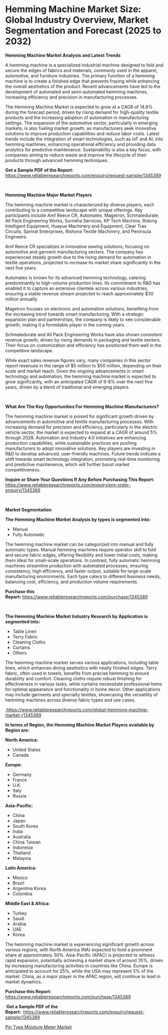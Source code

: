 <p><h1>Hemming Machine Market Size: Global Industry Overview, Market Segmentation and Forecast (2025 to 2032)</h1></p><p><strong>Hemming Machine Market Analysis and Latest Trends</strong></p>
<p><p>A hemming machine is a specialized industrial machine designed to fold and secure the edges of fabrics and materials, commonly used in the apparel, automotive, and furniture industries. The primary function of a hemming machine is to create a finished edge that prevents fraying while enhancing the overall aesthetics of the product. Recent advancements have led to the development of automated and semi-automated hemming machines, increasing efficiency and precision in manufacturing processes.</p><p>The Hemming Machine Market is expected to grow at a CAGR of 14.8% during the forecast period, driven by rising demand for high-quality textile products and the increasing adoption of automation in manufacturing settings. The expansion of the automotive sector, particularly in emerging markets, is also fueling market growth, as manufacturers seek innovative solutions to improve production capabilities and reduce labor costs. Latest trends include the integration of smart technologies, such as IoT and AI, into hemming machines, enhancing operational efficiency and providing data analytics for predictive maintenance. Sustainability is also a key focus, with companies aiming to reduce waste and improve the lifecycle of their products through advanced hemming techniques.</p></p>
<p><strong>Get a Sample PDF of the Report:&nbsp;</strong> <a href="https://www.reliableresearchreports.com/enquiry/request-sample/1345389?utm_campaign=3359&utm_medium=2&utm_source=Github&utm_content=ia&utm_term=09042025&utm_id=hemming-machine">https://www.reliableresearchreports.com/enquiry/request-sample/1345389</a></p>
<p>&nbsp;</p>
<p><strong>Hemming Machine Major Market Players</strong></p>
<p><p>The hemming machine market is characterized by diverse players, each contributing to a competitive landscape with unique offerings. Key participants include Amf Reece CR, Automatex, Magetron, Schmaledurate, All Pack Engineering Works, Surneha Services, KP Tech Machine, Ridong Intelligent Equipment, Huayue Machinery and Equipment, Clear Trax Circuits, Samrat Enterprises, Rishona Textile Machinery, and Peninsula Engineers.</p><p>Amf Reece CR specializes in innovative sewing solutions, focusing on automotive and garment manufacturing sectors. The company has experienced steady growth due to the rising demand for automation in textile operations, projected to increase its market share significantly in the next five years.</p><p>Automatex is known for its advanced hemming technology, catering predominantly to high-volume production lines. Its commitment to R&D has enabled it to capture an extensive clientele across various industries, ensuring a stable revenue stream projected to reach approximately $30 million annually.</p><p>Magetron focuses on electronic and automation solutions, benefiting from the increasing trend towards smart manufacturing. With a strategic expansion plan and partnerships, the company is likely to see considerable growth, making it a formidable player in the coming years.</p><p>Schmaledurate and All Pack Engineering Works have also shown consistent revenue growth, driven by rising demands in packaging and textile sectors. Their focus on customization and efficiency has positioned them well in the competitive landscape.</p><p>While exact sales revenue figures vary, many companies in this sector report revenues in the range of $5 million to $50 million, depending on their scale and market reach. Given the ongoing advancements in smart technology and automation, the hemming machine market is expected to grow significantly, with an anticipated CAGR of 6-8% over the next five years, driven by a blend of traditional and emerging players.</p></p>
<p>&nbsp;</p>
<p><strong>What Are The Key Opportunities For Hemming Machine Manufacturers?</strong></p>
<p><p>The hemming machine market is poised for significant growth driven by advancements in automotive and textile manufacturing processes. With increasing demand for precision and efficiency, particularly in the electric vehicle sector, the market is expected to expand at a CAGR of around 5% through 2028. Automation and Industry 4.0 initiatives are enhancing production capabilities, while sustainable practices are pushing manufacturers to adopt innovative solutions. Key players are investing in R&D to develop advanced, user-friendly machines. Future trends indicate a shift towards smart technology integration, promoting real-time monitoring and predictive maintenance, which will further boost market competitiveness.</p></p>
<p><strong>Inquire or Share Your Questions If Any Before Purchasing This Report:</strong> <a href="https://www.reliableresearchreports.com/enquiry/pre-order-enquiry/1345389?utm_campaign=3359&utm_medium=2&utm_source=Github&utm_content=ia&utm_term=09042025&utm_id=hemming-machine">https://www.reliableresearchreports.com/enquiry/pre-order-enquiry/1345389</a></p>
<p>&nbsp;</p>
<p><strong>Market Segmentation</strong></p>
<p><strong>The Hemming Machine Market Analysis by types is segmented into:</strong></p>
<p><ul><li>Manual</li><li>Fully Automatic</li></ul></p>
<p><p>The hemming machine market can be categorized into manual and fully automatic types. Manual hemming machines require operator skill to fold and secure fabric edges, offering flexibility and lower initial costs, making them ideal for small-scale operations. In contrast, fully automatic hemming machines streamline production with automated processes, ensuring consistency, high efficiency, and faster output, suitable for large-scale manufacturing environments. Each type caters to different business needs, balancing cost, efficiency, and production volume requirements.</p></p>
<p><strong>Purchase this Report:&nbsp;</strong><a href="https://www.reliableresearchreports.com/purchase/1345389?utm_campaign=3359&utm_medium=2&utm_source=Github&utm_content=ia&utm_term=09042025&utm_id=hemming-machine">https://www.reliableresearchreports.com/purchase/1345389</a></p>
<p>&nbsp;</p>
<p><strong>The Hemming Machine Market Industry Research by Application is segmented into:</strong></p>
<p><ul><li>Table Linen</li><li>Terry Fabric</li><li>Cleaning Cloths</li><li>Curtains</li><li>Others</li></ul></p>
<p><p>The hemming machine market serves various applications, including table linen, which enhances dining aesthetics with neatly finished edges. Terry fabric, often used in towels, benefits from precise hemming to ensure durability and comfort. Cleaning cloths require robust finishing for effectiveness in various tasks, while curtains necessitate professional hems for optimal appearance and functionality in home decor. Other applications may include garments and specialty textiles, showcasing the versatility of hemming machines across diverse fabric types and use cases.</p></p>
<p><a href="https://www.reliableresearchreports.com/global-hemming-machine-market-r1345389?utm_campaign=3359&utm_medium=2&utm_source=Github&utm_content=ia&utm_term=09042025&utm_id=hemming-machine">&nbsp;https://www.reliableresearchreports.com/global-hemming-machine-market-r1345389</a></p>
<p><strong>In terms of Region, the Hemming Machine Market Players available by Region are:</strong></p>
<p>
    <p> <strong> North America: </strong>
        <ul>
            <li>United States</li>
            <li>Canada</li>
        </ul>
        </p> 
    <p> <strong> Europe: </strong>
        <ul>
            <li>Germany</li>
            <li>France</li>
            <li>U.K.</li>
            <li>Italy</li>
            <li>Russia</li>
        </ul>
        </p> 
    <p> <strong> Asia-Pacific: </strong>
        <ul>
            <li>China</li>
            <li>Japan</li>
            <li>South Korea</li>
            <li>India</li>
            <li>Australia</li>
            <li>China Taiwan</li>
            <li>Indonesia</li>
            <li>Thailand</li>
            <li>Malaysia</li>
        </ul>
        </p> 
    <p> <strong> Latin America: </strong>
        <ul>
            <li>Mexico</li>
            <li>Brazil</li>
            <li>Argentina Korea</li>
            <li>Colombia</li>
        </ul>
        </p> 
    <p> <strong> Middle East & Africa: </strong>
        <ul>
            <li>Turkey</li>
            <li>Saudi</li>
            <li>Arabia</li>
            <li>UAE</li>
            <li>Korea</li>
        </ul>
    </p>
    </p>
<p><p>The hemming machine market is experiencing significant growth across various regions, with North America (NA) expected to hold a prominent share at approximately 30%. Asia-Pacific (APAC) is projected to witness rapid expansion, potentially achieving a market share of around 35%, driven by increasing manufacturing activities in countries like China. Europe is anticipated to account for 25%, while the USA may represent 5% of the market. China, as a major player in the APAC region, will continue to lead in market dynamics.</p></p>
<p><strong>Purchase this Report: </strong><a href="https://www.reliableresearchreports.com/purchase/1345389?utm_campaign=3359&utm_medium=2&utm_source=Github&utm_content=ia&utm_term=09042025&utm_id=hemming-machine">https://www.reliableresearchreports.com/purchase/1345389</a></p>
<p>&nbsp;<strong>Get a Sample PDF of the Report:&nbsp;&nbsp;</strong><a href="https://www.reliableresearchreports.com/enquiry/request-sample/1345389?utm_campaign=3359&utm_medium=2&utm_source=Github&utm_content=ia&utm_term=09042025&utm_id=hemming-machine">https://www.reliableresearchreports.com/enquiry/request-sample/1345389</a></p>
<p><strong></strong></p>
<p><p><a href="https://github.com/ternainglin/Market-Research-Report-List-1/blob/main/pin-type-moisture-meter-market.md?utm_campaign=3359&utm_medium=2&utm_source=Github&utm_content=ia&utm_term=09042025&utm_id=hemming-machine">Pin Type Moisture Meter Market</a></p></p>